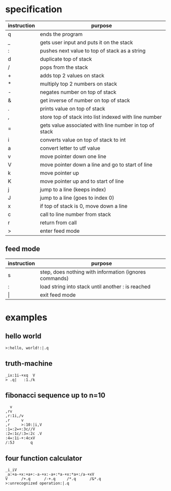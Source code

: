 # specification

| instruction | purpose                                                |
|-------------|--------------------------------------------------------|
| q           | ends the program                                       |
| _           | gets user input and puts it on the stack               |
| :           | pushes next value to top of stack as a string          |
| d           | duplicate top of stack                                 |
| /           | pops from the stack                                    |
| +           | adds top 2 values on stack                             |
| *           | multiply top 2 numbers on stack                        |
| -           | negates number on top of stack                         |
| &           | get inverse of number on top of stack                  |
| .           | prints value on top of stack                           |
| ,           | store top of stack into list indexed with line number  |
| =           | gets value associated with line number in top of stack | 
| i           | converts value on top of stack to int                  |
| a           | convert letter to utf value                            | 
| v           | move pointer down one line                             |
| V           | move pointer down a line and go to start of line       |
| k           | move pointer up                                        |
| K           | move pointer up and to start of line                   |
| j           | jump to a line (keeps index)                           |
| J           | jump to a line (goes to index 0)                       |
| x           | if top of stack is 0, move down a line                 |
| c           | call to line number from stack                         |
| r           | return from call                                       |
| \>          | enter feed mode                                        |

## feed mode

| instruction | purpose                                                |
|-------------|--------------------------------------------------------|
| s           | step, does nothing with information (ignores commands) |
| :           | load string into stack until another : is reached      |
| \|          | exit feed mode                                         |

# examples

## hello world
```
>:hello, world!:|.q
```

## truth-machine
```
_ix:1i-+xq  V
> .q|   :1./k
```

## fibonacci sequence up to n=10
```
  v
,rv
,r:1i,/v
,r     v
,r     >:10:|i,V
:1=:2=+:3c//V
:2=:1c/:3=:2c .V
:4=:1i-+:4cxV
/:5J       q
```

## four function calculator
```
_i_iV
_a:+a-+x:+a+:-a-+x:-a+:*a-+x:*a+:/a-+xV
V      /+.q      /-+.q     /*.q      /&*.q
>:unrecognized operation:|.q
```
